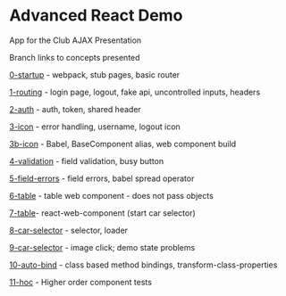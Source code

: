 # Advanced React Demo

App for the Club AJAX Presentation

Branch links to concepts presented 

[0-startup](https://github.com/clubajax/advanced-react/tree/0-startup) - webpack, stub pages, basic router

[1-routing](https://github.com/clubajax/advanced-react/tree/1-routing) - login page, logout, fake api, uncontrolled inputs, headers

[2-auth](https://github.com/clubajax/advanced-react/tree/2-auth) - auth, token, shared header

[3-icon](https://github.com/clubajax/advanced-react/tree/3-icon) - error handling, username, logout icon

[3b-icon](https://github.com/clubajax/advanced-react/tree/3b-icon) - Babel, BaseComponent alias, web component build

[4-validation](https://github.com/clubajax/advanced-react/tree/4-validation) - field validation, busy button

[5-field-errors](https://github.com/clubajax/advanced-react/tree/5-field-errors) - field errors, babel spread operator

[6-table](https://github.com/clubajax/advanced-react/tree/6-table) - table web component - does not pass objects

[7-table](https://github.com/clubajax/advanced-react/tree/7-table)- react-web-component (start car selector)

[8-car-selector](https://github.com/clubajax/advanced-react/tree/8-car-selector) - selector, loader

[9-car-selector](https://github.com/clubajax/advanced-react/tree/9-car-selector) - image click; demo state problems

[10-auto-bind](https://github.com/clubajax/advanced-react/tree/10-auto-bind) - class based method bindings, transform-class-properties

[11-hoc](https://github.com/clubajax/advanced-react/tree/11-hoc) - Higher order component tests